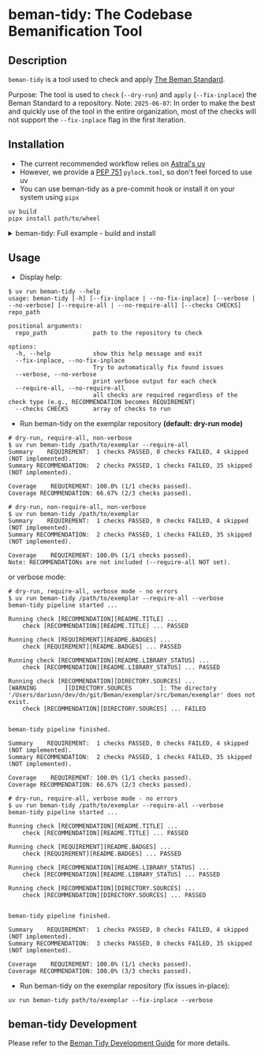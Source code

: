 # beman-tidy: The Codebase Bemanification Tool

<!--
SPDX-License-Identifier: Apache-2.0 WITH LLVM-exception
-->

## Description

`beman-tidy` is a tool used to check and apply
[The Beman Standard](https://github.com/bemanproject/beman/blob/main/docs/BEMAN_STANDARD.md).

Purpose: The tool is used to `check` (`--dry-run`) and `apply` (`--fix-inplace`) the Beman Standard to a repository.
Note: `2025-06-07`: In order to make the best and quickly use of the tool in the entire organization, most of the
checks will not support the `--fix-inplace` flag in the first iteration.

## Installation

- The current recommended workflow relies on [Astral's uv](https://docs.astral.sh/uv/)
- However, we provide a [PEP 751](https://peps.python.org/pep-0751/) `pylock.toml`, so don't feel forced to use uv
- You can use beman-tidy as a pre-commit hook or install it on your system using `pipx`

```shell
uv build
pipx install path/to/wheel
```

<details>
<summary>beman-tidy: Full example - build and install</summary>

```shell
$ uv build
Building source distribution...
Building wheel from source distribution...
Successfully built dist/beman_tidy-0.1.0.tar.gz
Successfully built dist/beman_tidy-0.1.0-py3-none-any.whl

$ pipx install dist/beman_tidy-0.1.0-py3-none-any.whl
Installing to existing venv 'beman-tidy'
  installed package beman-tidy 0.1.0, installed using Python 3.13.4
  These apps are now globally available
    - beman-tidy
...
You will need to open a new terminal or re-login for the PATH changes to take effect. Alternatively, you can source your shell's config file with e.g. 'source ~/.bashrc'.

$ beman-tidy --help
usage: beman-tidy [-h] [--fix-inplace | --no-fix-inplace] [--verbose | --no-verbose] [--checks CHECKS] repo_path
...
```

</details>

## Usage

- Display help:

```shell
$ uv run beman-tidy --help
usage: beman-tidy [-h] [--fix-inplace | --no-fix-inplace] [--verbose | --no-verbose] [--require-all | --no-require-all] [--checks CHECKS] repo_path

positional arguments:
  repo_path             path to the repository to check

options:
  -h, --help            show this help message and exit
  --fix-inplace, --no-fix-inplace
                        Try to automatically fix found issues
  --verbose, --no-verbose
                        print verbose output for each check
  --require-all, --no-require-all
                        all checks are required regardless of the check type (e.g., RECOMMENDATION becomes REQUIREMENT)
  --checks CHECKS       array of checks to run
```

- Run beman-tidy on the exemplar repository **(default: dry-run mode)**

```shell
# dry-run, require-all, non-verbose
$ uv run beman-tidy /path/to/exemplar --require-all
Summary    REQUIREMENT:  1 checks PASSED, 0 checks FAILED, 4 skipped (NOT implemented).
Summary RECOMMENDATION:  2 checks PASSED, 1 checks FAILED, 35 skipped (NOT implemented).

Coverage    REQUIREMENT: 100.0% (1/1 checks passed).
Coverage RECOMMENDATION: 66.67% (2/3 checks passed).

# dry-run, non-require-all, non-verbose
$ uv run beman-tidy /path/to/exemplar
Summary    REQUIREMENT:  1 checks PASSED, 0 checks FAILED, 4 skipped (NOT implemented).
Summary RECOMMENDATION:  2 checks PASSED, 1 checks FAILED, 35 skipped (NOT implemented).

Coverage    REQUIREMENT: 100.0% (1/1 checks passed).
Note: RECOMMENDATIONs are not included (--require-all NOT set).

```

or verbose mode:

```shell
# dry-run, require-all, verbose mode - no errors
$ uv run beman-tidy /path/to/exemplar --require-all --verbose
beman-tidy pipeline started ...

Running check [RECOMMENDATION][README.TITLE] ...
    check [RECOMMENDATION][README.TITLE] ... PASSED

Running check [REQUIREMENT][README.BADGES] ...
    check [REQUIREMENT][README.BADGES] ... PASSED

Running check [RECOMMENDATION][README.LIBRARY_STATUS] ...
    check [RECOMMENDATION][README.LIBRARY_STATUS] ... PASSED

Running check [RECOMMENDATION][DIRECTORY.SOURCES] ...
[WARNING        ][DIRECTORY.SOURCES        ]: The directory '/Users/dariusn/dev/dn/git/Beman/exemplar/src/beman/exemplar' does not exist.
    check [RECOMMENDATION][DIRECTORY.SOURCES] ... FAILED


beman-tidy pipeline finished.

Summary    REQUIREMENT:  1 checks PASSED, 0 checks FAILED, 4 skipped (NOT implemented).
Summary RECOMMENDATION:  2 checks PASSED, 1 checks FAILED, 35 skipped (NOT implemented).

Coverage    REQUIREMENT: 100.0% (1/1 checks passed).
Coverage RECOMMENDATION: 66.67% (2/3 checks passed).
```

```shell
# dry-run, require-all, verbose mode - no errors
$ uv run beman-tidy /path/to/exemplar --require-all --verbose
beman-tidy pipeline started ...

Running check [RECOMMENDATION][README.TITLE] ...
    check [RECOMMENDATION][README.TITLE] ... PASSED

Running check [REQUIREMENT][README.BADGES] ...
    check [REQUIREMENT][README.BADGES] ... PASSED

Running check [RECOMMENDATION][README.LIBRARY_STATUS] ...
    check [RECOMMENDATION][README.LIBRARY_STATUS] ... PASSED

Running check [RECOMMENDATION][DIRECTORY.SOURCES] ...
    check [RECOMMENDATION][DIRECTORY.SOURCES] ... PASSED


beman-tidy pipeline finished.

Summary    REQUIREMENT:  1 checks PASSED, 0 checks FAILED, 4 skipped (NOT implemented).
Summary RECOMMENDATION:  3 checks PASSED, 0 checks FAILED, 35 skipped (NOT implemented).

Coverage    REQUIREMENT: 100.0% (1/1 checks passed).
Coverage RECOMMENDATION: 100.0% (3/3 checks passed).
```

- Run beman-tidy on the exemplar repository (fix issues in-place):

```shell
uv run beman-tidy path/to/exemplar --fix-inplace --verbose
```

## beman-tidy Development

Please refer to the [Beman Tidy Development Guide](./docs/dev-guide.md) for more details.
